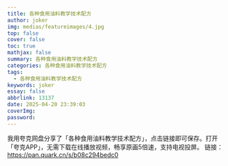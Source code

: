 ```yaml
---
title: 各种食用油料教学技术配方
author: joker
img: medias/featureimages/4.jpg
top: false
cover: false
toc: true
mathjax: false
summary: 各种食用油料教学技术配方
categories: 各种食用油料教学技术配方
tags:
  - 各种食用油料教学技术配方
keywords: joker
essay: false
abbrlink: 13137
date: 2025-04-20 23:39:03
coverImg:
password:
---
```


我用夸克网盘分享了「各种食用油料教学技术配方」，点击链接即可保存。打开「夸克APP」，无需下载在线播放视频，畅享原画5倍速，支持电视投屏。
链接：https://pan.quark.cn/s/b08c294bedc0
